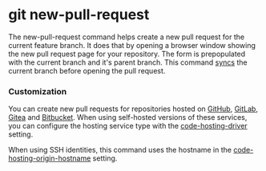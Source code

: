 # git new-pull-request

The new-pull-request command helps create a new pull request for the current
feature branch. It does that by opening a browser window showing the new pull
request page for your repository. The form is prepopulated with the current
branch and it's parent branch. This command [syncs](sync.md) the current branch
before opening the pull request.

### Customization

You can create new pull requests for repositories hosted on
[GitHub](https://github.com/), [GitLab](https://gitlab.com/),
[Gitea](https://gitea.com/) and [Bitbucket](https://bitbucket.org/). When using
self-hosted versions of these services, you can configure the hosting service
type with the [code-hosting-driver](../configurations/code-hosting-driver.md)
setting.

When using SSH identities, this command uses the hostname in the
[code-hosting-origin-hostname](../configurations/code-hosting-origin-hostname.md)
setting.
